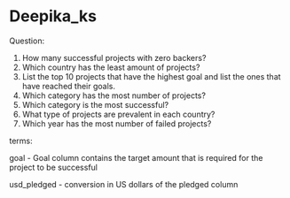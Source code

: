# Deepika_ks

Question:

1) How many successful projects with zero backers?
2) Which country has the least amount of projects?
3) List the top 10 projects that have the highest goal and list the ones that have reached their goals.
4) Which category has the most number of projects?
5) Which category is the most successful?
6) What type of projects are prevalent in each country?
7) Which year has the most number of failed projects?

terms:

goal - Goal column contains the target amount that is required for the project to be successful

usd_pledged - conversion in US dollars of the pledged column
